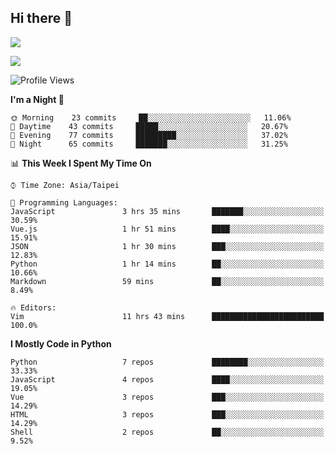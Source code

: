 ## Hi there 👋

![](https://github-readme-stats.vercel.app/api?username=CSY54&theme=nord&show_icons=true)

![](https://github-readme-stats.vercel.app/api/top-langs/?username=CSY54&theme=nord&layout=compact&card_width=445)

<!--START_SECTION:waka-->
![Profile Views](http://img.shields.io/badge/Profile%20Views-15-blue)

**I'm a Night 🦉** 

```text
🌞 Morning    23 commits     ██░░░░░░░░░░░░░░░░░░░░░░░   11.06% 
🌆 Daytime    43 commits     █████░░░░░░░░░░░░░░░░░░░░   20.67% 
🌃 Evening    77 commits     █████████░░░░░░░░░░░░░░░░   37.02% 
🌙 Night      65 commits     ███████░░░░░░░░░░░░░░░░░░   31.25%

```


📊 **This Week I Spent My Time On** 

```text
⌚︎ Time Zone: Asia/Taipei

💬 Programming Languages: 
JavaScript               3 hrs 35 mins       ███████░░░░░░░░░░░░░░░░░░   30.59% 
Vue.js                   1 hr 51 mins        ████░░░░░░░░░░░░░░░░░░░░░   15.91% 
JSON                     1 hr 30 mins        ███░░░░░░░░░░░░░░░░░░░░░░   12.83% 
Python                   1 hr 14 mins        ██░░░░░░░░░░░░░░░░░░░░░░░   10.66% 
Markdown                 59 mins             ██░░░░░░░░░░░░░░░░░░░░░░░   8.49%

🔥 Editors: 
Vim                      11 hrs 43 mins      █████████████████████████   100.0%

```

**I Mostly Code in Python** 

```text
Python                   7 repos             ████████░░░░░░░░░░░░░░░░░   33.33% 
JavaScript               4 repos             ████░░░░░░░░░░░░░░░░░░░░░   19.05% 
Vue                      3 repos             ███░░░░░░░░░░░░░░░░░░░░░░   14.29% 
HTML                     3 repos             ███░░░░░░░░░░░░░░░░░░░░░░   14.29% 
Shell                    2 repos             ██░░░░░░░░░░░░░░░░░░░░░░░   9.52%

```



<!--END_SECTION:waka-->

<!--
**CSY54/CSY54** is a ✨ _special_ ✨ repository because its `README.md` (this file) appears on your GitHub profile.

Here are some ideas to get you started:

- 🔭 I’m currently working on ...
- 🌱 I’m currently learning ...
- 👯 I’m looking to collaborate on ...
- 🤔 I’m looking for help with ...
- 💬 Ask me about ...
- 📫 How to reach me: ...
- 😄 Pronouns: ...
- ⚡ Fun fact: ...
-->
